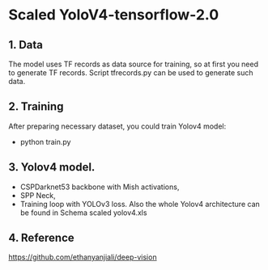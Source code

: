 # Scaled YoloV4-tensorflow-2.0

## 1. Data
The model uses TF records as data source for training, so at first you need to generate TF records. Script tfrecords.py can be used to generate such data.

## 2. Training
After preparing necessary dataset, you could train Yolov4 model:
- python train.py

## 3. Yolov4 model.
- CSPDarknet53 backbone with Mish activations,
- SPP Neck,
- Training loop with YOLOv3 loss.
Also the whole Yolov4 architecture can be found in Schema scaled yolov4.xls

## 4. Reference
https://github.com/ethanyanjiali/deep-vision 
